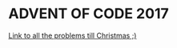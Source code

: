 # ADVENT OF CODE 2017

[Link to all the problems till Christmas ;)](http://adventofcode.com/2017 "adventofcode.com")
